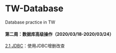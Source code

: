 # TW-Database
Database practice in TW

#### 第二周：数据库高级操作（2020/03/18-2020/03/24）
[2.1 JDBC](https://github.com/whisperrrr/TW-Database/tree/2-1JDBC)：使用JDBC增删改查
